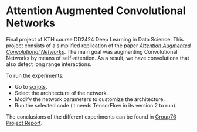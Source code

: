 # Attention Augmented Convolutional Networks 
Final project of KTH course DD2424 Deep Learning in Data Science.
This project consists of a simplified replication of the paper [*Attention Augmented Convolutional Networks*](https://arxiv.org/pdf/1904.09925.pdf). The main goal was augmenting Convolutional Networks by means of self-attention. As a result, we have convolutions that also detect long range interactions. 

To run the experiments:
- Go to [scripts](/scripts).
- Select the architecture of the network.
- Modify the network parameters to customize the architecture.
- Run the selected code (it needs TensorFlow in its version 2 to run).

The conclusions of the different experiments can be found in [Group76 Project Report](Group76_Project_Report.pdf).
